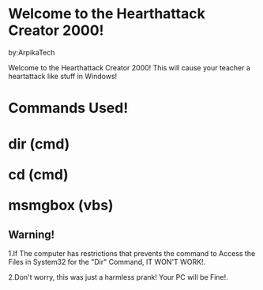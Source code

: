 <!DOCTYPE html>
<html>
<head>

</head>
<body>

<h1>Welcome to the Hearthattack Creator 2000!</h1>
</p>by:ArpikaTech</p>
</p> Welcome to the Hearthattack Creator 2000! This will
  cause your teacher a heartattack like stuff in Windows!</p>

<h1>Commands Used!<h1>
</p>dir (cmd)</p>
</p>cd (cmd)</p>
</p>msmgbox (vbs)</p>

</body>
</html>

<h2>Warning!</h1>
<p>1.If The computer has restrictions that prevents the command to Access the
Files in System32 for the "Dir" Command, IT WON'T WORK!.</p>
<p>2.Don't worry, this was just a harmless prank! Your PC will be Fine!.</p>
